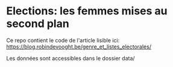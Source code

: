 # Elections: les femmes mises au second plan

Ce repo contient le code de l'article lisible ici: https://blog.robindevooght.be/genre_et_listes_electorales/

Les données sont accessibles dans le dossier data/